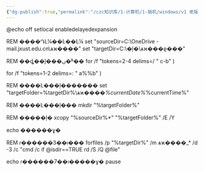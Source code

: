 ```yaml
---
{"dg-publish":true,"permalink":"/czc知识库/1-计算机/1-搞机/windows/v1 老版/自动备份学习资料，超过3天的删除.bat/","dgPassFrontmatter":true,"created":"2024-06-18T17:45:20.355+08:00","updated":"2024-12-08T12:34:13.040+08:00"}
---
```



@echo off
setlocal enabledelayedexpansion

REM ����ԴĿ¼��Ŀ��Ŀ¼
set "sourceDir=C:\OneDrive - mail.jxust.edu.cn\ѧϰ����"
set "targetDir=C:\�ļ�\ѧϰ���ϱ���"

REM ��ȡ��ǰ���ں�ʱ��
for /f "tokens=2-4 delims=/ " c-b"
)

for /f "tokens=1-2 delims=: " a%%b"
)

REM ����Ŀ���ļ�������
set "targetFolder=%targetDir%\ѧϰ����_%currentDate%_%currentTime%"

REM ����Ŀ���ļ���
mkdir "%targetFolder%"

REM �����ļ�
xcopy "%sourceDir%\*" "%targetFolder%\" /E /Y

echo ������ɣ�

REM ɾ������3��ı���
forfiles /p "%targetDir%" /m ѧϰ����_* /d -3 /c "cmd /c if @isdir==TRUE rd /S /Q @file"

echo ɾ������7��ı�����ɣ�
pause
